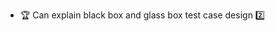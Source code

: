 * <span id="outcome-explain">:trophy: Can explain black box and glass box test case design :two:</span>
